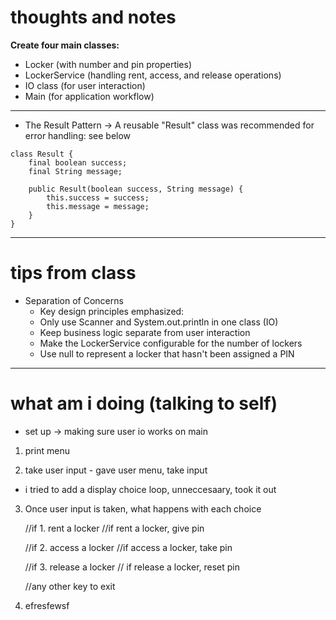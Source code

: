# thoughts and notes

**Create four main classes:**
  - Locker (with number and pin properties)
  - LockerService (handling rent, access, and release operations)
  - IO class (for user interaction)
  - Main (for application workflow)
---
- The Result Pattern -> A reusable "Result" class was recommended for error handling: see below

```
class Result {
    final boolean success;
    final String message;

    public Result(boolean success, String message) {
        this.success = success;
        this.message = message;
    }
}
```
---
# tips from class
- Separation of Concerns
  - Key design principles emphasized:
  - Only use Scanner and System.out.println in one class (IO)
  - Keep business logic separate from user interaction
  - Make the LockerService configurable for the number of lockers
  - Use null to represent a locker that hasn't been assigned a PIN

---
# what am i doing (talking to self)
- set up -> making sure user io works on main

1. print menu

2. take user input - gave user menu, take input
- i tried to add a display choice loop, unneccesaary, took it out

3. Once user input is taken, what happens with each choice 


    //if 1. rent a locker
        //if rent a locker, give pin
    
    //if 2. access a locker
        //if access a locker, take pin

    //if 3. release a locker
        // if release a locker, reset pin

    //any other key to exit
    
4. efresfewsf
